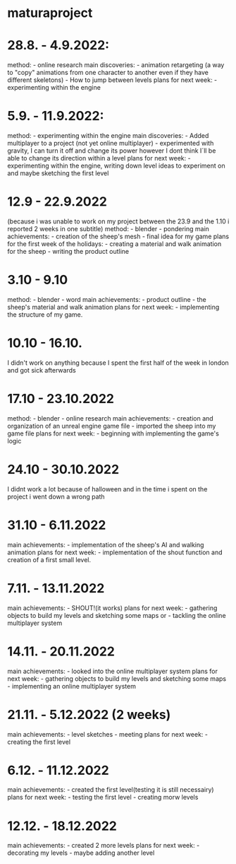 # maturaproject

# 28.8. - 4.9.2022:
  method: 
      - online research
  main discoveries:
      - animation retargeting (a way to "copy" animations from one character to another even if they have different skeletons)
      - How to jump between levels
  plans for next week:
      - experimenting within the engine

# 5.9. - 11.9.2022:
  method: 
      - experimenting within the engine
  main discoveries:
      - Added multiplayer to a project (not yet online multiplayer)
      - experimented with gravity, I can turn it off and change its power however I dont think I´ll be able to change its direction within a level
  plans for next week:
      - experimenting within the engine, writing down level ideas to experiment on and maybe sketching the first level

# 12.9 - 22.9.2022 
(because i was unable to work on my project between the 23.9 and the 1.10 i reported 2 weeks in one subtitle)
  method: 
      - blender 
      - pondering
  main achievements:
      - creation of the sheep's mesh
      - final idea for my game
  plans for the first week of the holidays:
      - creating a material and walk animation for the sheep
      - writing the product outline
    
# 3.10 - 9.10
  method:
      - blender
      - word
  main achievements:
      - product outline
      - the sheep's material and walk animation
  plans for next week:
      - implementing the structure of my game.
 
# 10.10 - 16.10.

I didn't work on anything because I spent the first half of the week in london and got sick afterwards

# 17.10 - 23.10.2022 
  method: 
      - blender
      - online research
  main achievements:
      - creation and organization of an unreal engine game file
      - imported the sheep into my game file
  plans for next week:
      - beginning with implementing the game's logic

# 24.10 - 30.10.2022
  I didnt work a lot because of halloween and in the time i spent on the project i went down a wrong path

# 31.10 - 6.11.2022
  main achievements:
      - implementation of the sheep's AI and walking animation
  plans for next week:
      - implementation of the shout function and creation of a first small level.
      
# 7.11. - 13.11.2022
  main achievements:
      - SHOUT!(it works)
  plans for next week:
      - gathering objects to build my levels and sketching some maps
      or 
      - tackling the online multiplayer system

# 14.11. - 20.11.2022
  main achievements:
      - looked into the online multiplayer system
  plans for next week:
      - gathering objects to build my levels and sketching some maps
      - implementing an online multiplayer system
      
# 21.11. - 5.12.2022 (2 weeks)
  main achievements:
      - level sketches
      - meeting
  plans for next week:
      - creating the first level

# 6.12. - 11.12.2022
  main achievements:
      - created the first level(testing it is still necessairy)
  plans for next week:
      - testing the first level
      - creating morw levels

# 12.12. - 18.12.2022
  main achievements:
      - created 2 more levels
  plans for next week:
      - decorating my levels
      - maybe adding another level


